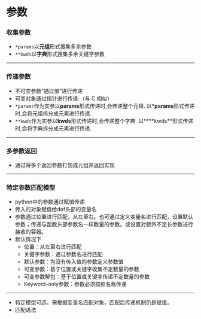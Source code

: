 # 参数
### 收集参数
* `*params`以**元组**形式搜集多余参数
* `**kwds`以**字典**形式搜集多余关键字参数
***
### 传递参数  
* 不可变参数“通过值”进行传递  
* 可变对象通过指针进行传递
（与 C 相似）
* `*params`作为实参以**params**形式传递时,会传递整个元祖. 以***params**形式传递时,会将元祖拆分成元素进行传递.
* `**kwds`作为实参以**kwds**形式传递时,会传递整个字典. 以****kwds**形式传递时,会将字典拆分成元素进行传递.
***
### 多参数返回 
* 通过将多个返回参数打包成元组并返回实现 
***
### 特定参数匹配模型
* python中的参数通过赋值传递
* 传入的对象赋值给def头部的变量名
* 参数通过位置进行匹配，从左至右。也可通过定义变量名进行匹配，设置默认参数；传递与函数头部参数名一样数量的参数。或设置对额外不定长参数进行接收的容器。
* 默认情况下
    * 位置：从左至右进行匹配
    * 关键字参数：通过参数名进行匹配
    * 默认参数：为没有传入值的参数定义参数值
    * 可变参数：基于位置或关键字收集不定数量的参数
    * 可变参数解包：基于位置或关键字传递不定数量的参数
    * Keyword-only参数：参数必须按照名称传递

***
* 特定模型可选，需根据变量名匹配对象，匹配后传递机制仍是赋值。
* 匹配语法
